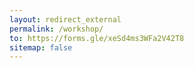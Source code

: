 ```yaml
---
layout: redirect_external
permalink: /workshop/
to: https://forms.gle/xeSd4ms3WFa2V42T8
sitemap: false
---
```

